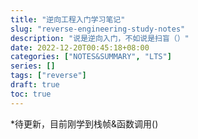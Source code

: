 ```yaml
---
title: "逆向工程入门学习笔记"
slug: "reverse-engineering-study-notes"
description: "说是逆向入门，不如说是扫盲（）"
date: 2022-12-20T00:45:18+08:00
categories: ["NOTES&SUMMARY", "LTS"]
series: []
tags: ["reverse"]
draft: true
toc: true
---
```


*待更新，目前刚学到栈帧&函数调用()
